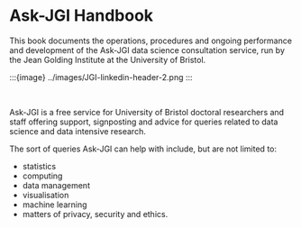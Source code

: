 # Ask-JGI Handbook

This book documents the operations, procedures and ongoing performance
and development of the Ask-JGI data science consultation service, run
by the Jean Golding Institute at the University of Bristol. 

:::{image} ../images/JGI-linkedin-header-2.png
:::


<p>&nbsp;</p>
Ask-JGI is a free service for University of Bristol doctoral
researchers and staff offering support, signposting and advice for
queries related to data science and data intensive research. 

The sort of queries Ask-JGI can help with include, but are not limited
to:
-    statistics
-    computing
-    data management
-    visualisation
-    machine learning
-    matters of privacy, security and ethics.

